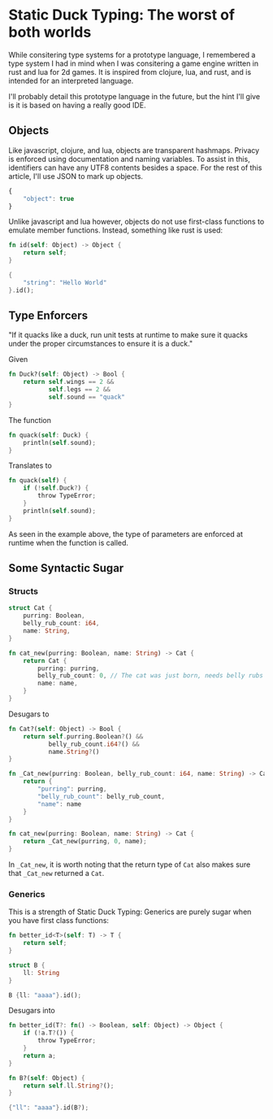 # Static Duck Typing: The worst of both worlds
While consitering type systems for a prototype language, I remembered a type system I had in mind when I was consitering a game engine written in rust and lua for 2d games. 
It is inspired from clojure, lua, and rust, and is intended for an interpreted language.

I'll probably detail this prototype language in the future, but the hint I'll give is it is based on having a really good IDE.

## Objects
Like javascript, clojure, and lua, objects are transparent hashmaps. Privacy is enforced using documentation and naming variables.
To assist in this, identifiers can have any UTF8 contents besides a space. For the rest of this article, I'll use JSON to mark up objects.

```javascript
{
	"object": true
}
```

Unlike javascript and lua however, objects do not use first-class functions to emulate member functions. Instead, something like rust is used:

```rust
fn id(self: Object) -> Object {
	return self;
}

{
	"string": "Hello World"
}.id();
```

## Type Enforcers
"If it quacks like a duck, run unit tests at runtime to make sure it quacks under the proper circumstances to ensure it is a duck."

Given
```rust
fn Duck?(self: Object) -> Bool {
	return self.wings == 2 &&
	       self.legs == 2 &&
	       self.sound == "quack"
}
```

The function

```rust
fn quack(self: Duck) {
	println(self.sound);
}
```

Translates to

```rust
fn quack(self) {
	if (!self.Duck?) {
		throw TypeError;
	}
	println(self.sound);
}
```

As seen in the example above, the type of parameters are enforced at runtime when the function is called. 

## Some Syntactic Sugar

### Structs
```rust
struct Cat {
	purring: Boolean,
	belly_rub_count: i64,
	name: String,
}

fn cat_new(purring: Boolean, name: String) -> Cat {
	return Cat {
		purring: purring,
		belly_rub_count: 0, // The cat was just born, needs belly rubs
		name: name,
	}
}
```

Desugars to

```rust
fn Cat?(self: Object) -> Bool {
	return self.purring.Boolean?() &&
	       belly_rub_count.i64?() &&
	       name.String?()
}

fn _Cat_new(purring: Boolean, belly_rub_count: i64, name: String) -> Cat {
	return {
		"purring": purring,
		"belly_rub_count": belly_rub_count,
		"name": name
	}
}

fn cat_new(purring: Boolean, name: String) -> Cat {
	return _Cat_new(purring, 0, name);
}
```

In `_Cat_new`, it is worth noting that the return type of `Cat` also makes sure that `_Cat_new` returned a `Cat`.

### Generics
This is a strength of Static Duck Typing: Generics are purely sugar when you have first class functions:
```rust
fn better_id<T>(self: T) -> T {
	return self;
}

struct B {
	ll: String
}

B {ll: "aaaa"}.id();
```
Desugars into
```rust
fn better_id(T?: fn() -> Boolean, self: Object) -> Object {
	if (!a.T?()) {
		throw TypeError;
	}
	return a;
}

fn B?(self: Object) {
	return self.ll.String?();
}

{"ll": "aaaa"}.id(B?);
```

